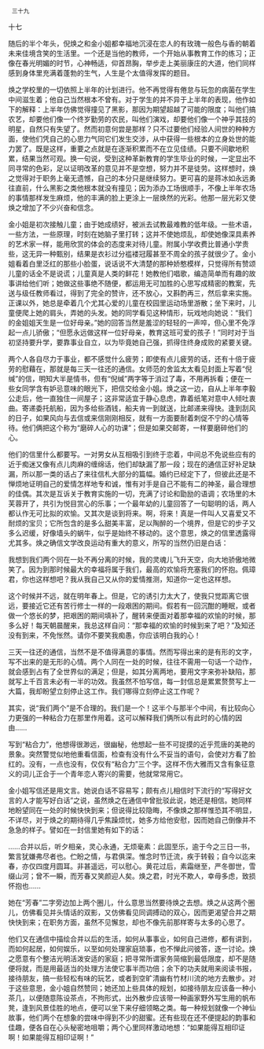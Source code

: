      三十九 

   十七

   随后的半个年头，倪焕之和金小姐都幸福地沉浸在恋人的有玫瑰一般色与香的朝着未来佳境含笑的生活里。一个还是当他的教师，一个开始从事教育工作的练习；正像在春光明媚的时节，心神畅适，仰首昂胸，举步走上美丽康庄的大道，他们同样感到身体里充满着蓬勃的生气，人生是个太值得发挥的题目。 

   焕之学校里的一切依照上半年的计划进行。他不再觉得有倦怠与玩忽的病菌在学生中间滋生着；他自己当然根本不曾有。对于学生的并不异于上半年的表现，他作如下的解释：上半年仿佛觉得撞见了黑影，那因为期望超越了可能的限度；叫他们搞农艺，却要他们像一个终岁勤劳的农民，叫他们演戏，却要他们像一个神乎其技的明星，自然只有失望了。然而初意何尝是那样？只不过要他们经验人间世的种种方面，使他们凭自己的心思力气同它们发生交涉，从中获得一些根本的立身处世的能力罢了。既是这样，重要之点就是在逐渐积累而不在立见佳绩。只要不间歇地积累，结果当然可观。换一句说，受到这种革新教育的学生毕业的时候，一定显出不同寻常的色彩，足以证明改革的意见并不是空想，努力并不是徒劳。这样想时，焕之觉得对于职务上毫无遗憾，自己的本分只是继续努力。更可喜的是蒋冰如永远勇往直前，什么黑影之类他根本就没有撞见；因为添办工场很顺手，不像上半年农场的事情那样发生麻烦，他的丰满的脸上更涂上一层焕然的光彩。他那一层光彩又使焕之增加了不少兴奋和信念。 

   金小姐是初次接触儿童；由于她成绩好，被派去试教最难教的低年级。一些术语，一些方法，一些原理，时刻在她脑子里打转；这并不使她烦乱，却使她像深具素养的艺术家一样，能用欣赏的体会的态度来对待儿童。附属小学收费比普通小学贵些，这无异一种甄别，结果是衣衫过分褴褛冠履甚至不周全的孩子就很少了。金小姐看着白里泛红的那些小脸蛋，说话说不大清楚的那种娇憨模样，只觉得所有赞颂儿童的话全不是说谎；儿童真是人类的鲜花！她教他们唱歌，编造简单而有趣的故事讲给他们听；她做这些事绝不随便，都运用无可加胜的心思写成精密的教案，先送与级任教师看过，得到了完全的赞许，还不放心，又斟酌再三，然后拿来实施。正课以外，她总是牵着几个尤其心爱的儿童在校园里运动场里游散；坐下来时，儿童便爬上她的肩头，弄她的头发。她的同学看见这种情形，玩戏地向她说：“我们的金姐姐天生是一位好母亲。”她的回答当然是羞涩的轻轻的一声啐，但心里不免浮起一点儿骄傲；“但愿永远做这样一位好母亲，教育这班可爱的孩子！”同时对于当初坚持要升学，要靠事业自立，以为毕竟她自己强，抓得住终身成败的紧要关键。 

   两个人各自尽力于事业，都不感觉什么疲劳；即使有点儿疲劳的话，还有十倍于疲劳的慰藉在，那就是每三天一往还的通信。女师范的舍监太太看见封面上写着“倪缄”的信，明知大半是情书，但有“倪缄”两字等于消过了毒，不用再拆看；便在一些女同学含有妒忌意味的眼光下，把信交给金小姐。焕之这一边，自从上半年李毅公走后，他一直独住一间屋子；这非常适宜于静心息虑，靠着纸笔对意中人倾吐衷曲。寄递委托航船，因为多给些酒钱，船夫肯一到就送，比邮递来得快。逢到刮风的日子，如果风向与去信或来信刚刚相反，就有一方面要耐着刺促不宁的心情等待。他们俩把这个称为“磨碎人心的功课”；但是如果交邮寄，一样要磨碎他们的心。 

   他们的信里什么都要写。一对男女从互相吸引到终于恋着，中间总不免说些应有的近于痴迷又像有点儿肉麻的缠绵话，他们却缺漏了那一段；现在的通信正好补足缺漏，所以那一类的话占了来往信札大部分的篇幅。婚约已经定下了，但彼此还是不惮烦地证明自己的爱情怎样地专和诚，惟有对手是自己不能有二的神圣，最合理想的佳偶。其次是互诉关于教育实施的一切，充满了讨论和勖励的语调；农场里的木芙蓉开了，共引为悦目赏心的乐事；一个最年幼的儿童回答了一句聪明的话，两人都认作无可比拟的欢愉。又其次是谈到将来。啊，将来！真是一件叫人又喜爱又不耐烦的宝贝；它所包含的是多么甜美丰富，足以陶醉的一个境界，但是它的步子又多么迟缓，好像墙头的蜗牛，似乎是始终不移动的。这个意思，焕之的信里透露得尤其多。焕之确信文学改良运动有重大的意义，所写的当然仍旧是白话： 

   我想到我们两个同在一处不再分离的时候，我的灵魂儿飞升天空，向大地骄傲地微笑了。因为到那时候最大的幸福将属于我们，最高的欢愉将充塞我们的怀抱。佩璋君，你也这样想吧？我从我自己又从你的爱情推测，知道你一定也这样想。 

   这个时候并不远，就在明年春上。但是，它的诱引力太大了，使我只觉距离它很远，要接近它还有苦行修士一样的一段艰困的期间。假若有一回沉酣的睡眠，或者做一个悠长的梦，把艰困的期间填补了，醒转来便面对着那幸福的欢愉的时候，那多么好！每天朝晨醒来，我总这样自问：“那幸福的欢愉的时候到来了吧？”及知还没有到来，不免怅然。请你不要笑我痴愚，你应该明白我的心！ 

   三天一往还的通信，当然不是不值得满意的事情。然而写得出来的是有形的文字，写不出来的是无形的心情。两个人同在一处的时候，往往不需用一句话一个动作，就会感到占有了全世界似的满足；但是，如其分离两地，要用文字来弥补缺陷，那就写上千百言未必有一半的功效。我虽然不怕写信，每一封信总是累累赘赘写上一大篇，我却盼望立刻停止这工作。我们哪得立刻停止这工作呢？ 

   其实，说“我们两个”是不合理的。我们是一个！这半个与那半个中间，有比较向心力更强的一种粘合力在那里作用着。这可以解释我们俩所以有此时的心情的因由…… 

   写到“粘合力”，他想得很渺远，很幽秘，他想起一些不可捉摸的近乎荒唐的美艳的景象。突然警觉似地他重看信面，检查有没有什么不妥当的语句，会使对方看了脸红的。没有，一点也没有，仅仅有“粘合力”三个字。这样不伤大雅而又含有象征意义的词儿正合于一个青年恋人寄兴的需要，他就常常用它。 

   金小姐写信还是用文言。她说白话不容易写；颇有点儿相信时下流行的“写得好文言的人才能写好白话”之说，虽然焕之在通信中曾批驳此说，她还是相信。她同样地盼望同在一处的时候快快到来；但说得比较隐晦，不像焕之那样惟恐其不明显，不详尽，对于焕之的期待得几乎焦躁烦忧，她多方给他安慰，因而她自己倒像并不急急的样子。譬如在一封信里她有如下的话： 

   ……合并以后，听夕相亲，灵心永通，无烦毫素：此固至乐，逾于今之三日一书，繁言犹嫌弗尽者也。伫盼之情，与君俱深。惟念时节迁流，疾于转毂；自今以迄来春，亦仅四度月圆耳。非甚遥远，可以慰心。黄花过后，素霜继至，严冬御世，雪缀山河；曾不一瞬，而芳春又笑颜迎人矣。焕之君，时光不欺人，幸毋多虑，致损怀抱也…… 

   她在“芳春”二字旁边加上两个圈儿，什么意思当然要待焕之去想。焕之从这两个圈儿，仿佛看见并头情话的双影，又仿佛看见同调搏动的双心，因而更渴望合并之期快快到来；在职务方面，虽然不见懈怠，却也不像先前那样寄与太多的心思了。 

   他们又在通信中描绘合并以后的生活，如何从事事业，如何自己进修，都有讲到，而如何起居，如何娱乐，以至如何处理家庭琐事，也不惮此问彼答，逐一讨论。焕之愿意有个整洁光明活泼安适的家庭；把寻常所谓家务简缩到最低限度，却不是随便将就，而是用最适当的处理方法使它事半而功倍；余下的功夫就用来阅读书报，接待朋友，搞一些轻松有味的玩艺，或者到空旷清幽有竹材川流的地方去散步。对于这些意思，金小姐自然赞同；她还加上些具体的规划，如接待朋友应该备一种小茶几，以便随意陈设茶点，不拘形式，出外散步应该带一种画家野外写生用的帆布凳，逢到风景佳胜的地点，便可以坐下来仔细领略之类。每一种规划就像一个神仙故事，他们两个在想象的尝味中得到不少的甜蜜。还有些现在还不便提起的韵事和佳趣，便各自在心头秘密地咀嚼；两个心里同样激动地想：“如果能得互相印证啊！如果能得互相印证啊！” 

